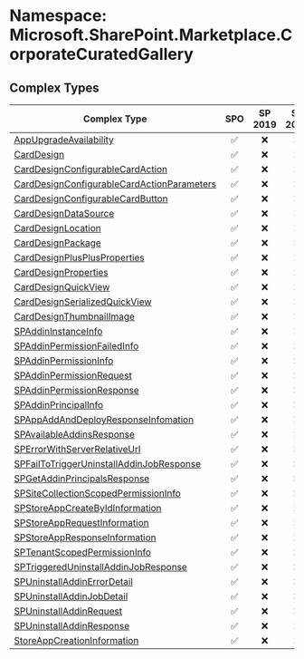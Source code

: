 # Namespace: Microsoft.SharePoint.Marketplace.CorporateCuratedGallery

## Complex Types

Complex Type | SPO | SP 2019 | SP 2016 | SP 2013
----------|:---:|:-------:|:-------:|:-------:
[AppUpgradeAvailability](./ComplexTypes/AppUpgradeAvailability.md) | ✅ | ❌ | ❌ | ❌
[CardDesign](./ComplexTypes/CardDesign.md) | ✅ | ❌ | ❌ | ❌
[CardDesignConfigurableCardAction](./ComplexTypes/CardDesignConfigurableCardAction.md) | ✅ | ❌ | ❌ | ❌
[CardDesignConfigurableCardActionParameters](./ComplexTypes/CardDesignConfigurableCardActionParameters.md) | ✅ | ❌ | ❌ | ❌
[CardDesignConfigurableCardButton](./ComplexTypes/CardDesignConfigurableCardButton.md) | ✅ | ❌ | ❌ | ❌
[CardDesignDataSource](./ComplexTypes/CardDesignDataSource.md) | ✅ | ❌ | ❌ | ❌
[CardDesignLocation](./ComplexTypes/CardDesignLocation.md) | ✅ | ❌ | ❌ | ❌
[CardDesignPackage](./ComplexTypes/CardDesignPackage.md) | ✅ | ❌ | ❌ | ❌
[CardDesignPlusPlusProperties](./ComplexTypes/CardDesignPlusPlusProperties.md) | ✅ | ❌ | ❌ | ❌
[CardDesignProperties](./ComplexTypes/CardDesignProperties.md) | ✅ | ❌ | ❌ | ❌
[CardDesignQuickView](./ComplexTypes/CardDesignQuickView.md) | ✅ | ❌ | ❌ | ❌
[CardDesignSerializedQuickView](./ComplexTypes/CardDesignSerializedQuickView.md) | ✅ | ❌ | ❌ | ❌
[CardDesignThumbnailImage](./ComplexTypes/CardDesignThumbnailImage.md) | ✅ | ❌ | ❌ | ❌
[SPAddinInstanceInfo](./ComplexTypes/SPAddinInstanceInfo.md) | ✅ | ❌ | ❌ | ❌
[SPAddinPermissionFailedInfo](./ComplexTypes/SPAddinPermissionFailedInfo.md) | ✅ | ❌ | ❌ | ❌
[SPAddinPermissionInfo](./ComplexTypes/SPAddinPermissionInfo.md) | ✅ | ❌ | ❌ | ❌
[SPAddinPermissionRequest](./ComplexTypes/SPAddinPermissionRequest.md) | ✅ | ❌ | ❌ | ❌
[SPAddinPermissionResponse](./ComplexTypes/SPAddinPermissionResponse.md) | ✅ | ❌ | ❌ | ❌
[SPAddinPrincipalInfo](./ComplexTypes/SPAddinPrincipalInfo.md) | ✅ | ❌ | ❌ | ❌
[SPAppAddAndDeployResponseInfomation](./ComplexTypes/SPAppAddAndDeployResponseInfomation.md) | ✅ | ❌ | ❌ | ❌
[SPAvailableAddinsResponse](./ComplexTypes/SPAvailableAddinsResponse.md) | ✅ | ❌ | ❌ | ❌
[SPErrorWithServerRelativeUrl](./ComplexTypes/SPErrorWithServerRelativeUrl.md) | ✅ | ❌ | ❌ | ❌
[SPFailToTriggerUninstallAddinJobResponse](./ComplexTypes/SPFailToTriggerUninstallAddinJobResponse.md) | ✅ | ❌ | ❌ | ❌
[SPGetAddinPrincipalsResponse](./ComplexTypes/SPGetAddinPrincipalsResponse.md) | ✅ | ❌ | ❌ | ❌
[SPSiteCollectionScopedPermissionInfo](./ComplexTypes/SPSiteCollectionScopedPermissionInfo.md) | ✅ | ❌ | ❌ | ❌
[SPStoreAppCreateByIdInformation](./ComplexTypes/SPStoreAppCreateByIdInformation.md) | ✅ | ❌ | ❌ | ❌
[SPStoreAppRequestInformation](./ComplexTypes/SPStoreAppRequestInformation.md) | ✅ | ❌ | ❌ | ❌
[SPStoreAppResponseInformation](./ComplexTypes/SPStoreAppResponseInformation.md) | ✅ | ❌ | ❌ | ❌
[SPTenantScopedPermissionInfo](./ComplexTypes/SPTenantScopedPermissionInfo.md) | ✅ | ❌ | ❌ | ❌
[SPTriggeredUninstallAddinJobResponse](./ComplexTypes/SPTriggeredUninstallAddinJobResponse.md) | ✅ | ❌ | ❌ | ❌
[SPUninstallAddinErrorDetail](./ComplexTypes/SPUninstallAddinErrorDetail.md) | ✅ | ❌ | ❌ | ❌
[SPUninstallAddinJobDetail](./ComplexTypes/SPUninstallAddinJobDetail.md) | ✅ | ❌ | ❌ | ❌
[SPUninstallAddinRequest](./ComplexTypes/SPUninstallAddinRequest.md) | ✅ | ❌ | ❌ | ❌
[SPUninstallAddinResponse](./ComplexTypes/SPUninstallAddinResponse.md) | ✅ | ❌ | ❌ | ❌
[StoreAppCreationInformation](./ComplexTypes/StoreAppCreationInformation.md) | ✅ | ❌ | ❌ | ❌